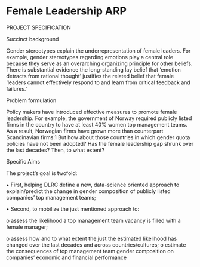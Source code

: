 # Female Leadership ARP

PROJECT SPECIFICATION

Succinct background

Gender stereotypes explain the underrepresentation of female leaders. For example, gender stereotypes regarding emotions play a central role because they serve as an overarching organizing principle for other beliefs. There is substantial evidence the long-standing lay belief that ‘emotion detracts from rational thought’ justifies the related belief that female ‘leaders cannot effectively respond to and learn from critical feedback and failures.’

Problem formulation

Policy makers have introduced effective measures to promote female leadership. For example, the government of Norway required publicly listed firms in the country to have at least 40% women top management teams. As a result, Norwegian firms have grown more than counterpart Scandinavian firms.1 But how about those countries in which gender quota policies have not been adopted? Has the female leadership gap shrunk over the last decades? Then, to what extent?

Specific Aims

The project’s goal is twofold:

• First, helping DLRC define a new, data-science oriented approach to explain/predict the change in gender composition of publicly listed companies’ top management teams;

• Second, to mobilize the just mentioned approach to:

  o assess the likelihood a top management team vacancy is filled with a
female manager;

  o assess how and to what extent the just the estimated likelihood has
changed over the last decades and across countries/cultures; o estimate the consequences of top management team gender
composition on companies’ economic and financial performance
